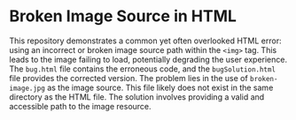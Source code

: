 # Broken Image Source in HTML
This repository demonstrates a common yet often overlooked HTML error: using an incorrect or broken image source path within the `<img>` tag.  This leads to the image failing to load, potentially degrading the user experience.
The `bug.html` file contains the erroneous code, and the `bugSolution.html` file provides the corrected version.
The problem lies in the use of `broken-image.jpg` as the image source. This file likely does not exist in the same directory as the HTML file.
The solution involves providing a valid and accessible path to the image resource.